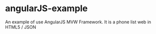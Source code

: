 angularJS-example
=================

An example of use AngularJS MVW Framework. It is a phone list web in HTML5 / JSON